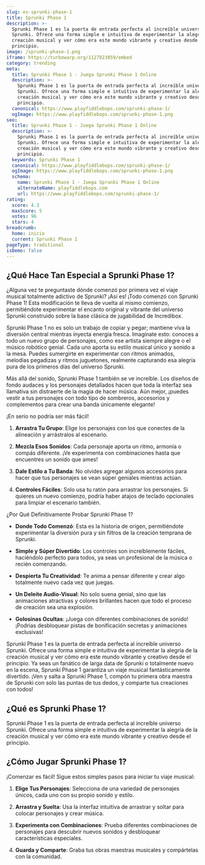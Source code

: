 ```yaml
---
slug: es-sprunki-phase-1
title: Sprunki Phase 1
description: >-
  Sprunki Phase 1 es la puerta de entrada perfecta al increíble universo
  Sprunki. Ofrece una forma simple e intuitiva de experimentar la alegría de la
  creación musical y ver cómo era este mundo vibrante y creativo desde el
  principio.
image: /sprunki-phase-1.png
iframe: https://turbowarp.org/1127823859/embed
category: trending
meta:
  title: Sprunki Phase 1 - Juega Sprunki Phase 1 Online
  description: >-
    Sprunki Phase 1 es la puerta de entrada perfecta al increíble universo
    Sprunki. Ofrece una forma simple e intuitiva de experimentar la alegría de la
    creación musical y ver cómo era este mundo vibrante y creativo desde el
    principio.
  canonical: https://www.playfiddlebops.com/sprunki-phase-1/
  ogImage: https://www.playfiddlebops.com/sprunki-phase-1.png
seo:
  title: Sprunki Phase 1 - Juega Sprunki Phase 1 Online
  description: >-
    Sprunki Phase 1 es la puerta de entrada perfecta al increíble universo
    Sprunki. Ofrece una forma simple e intuitiva de experimentar la alegría de la
    creación musical y ver cómo era este mundo vibrante y creativo desde el
    principio.
  keywords: Sprunki Phase 1
  canonical: https://www.playfiddlebops.com/sprunki-phase-1/
  ogImage: https://www.playfiddlebops.com/sprunki-phase-1.png
  schema:
    name: Sprunki Phase 1 - Juega Sprunki Phase 1 Online
    alternateName: playfiddlebops.com
    url: https://www.playfiddlebops.com/sprunki-phase-1/
rating:
  score: 4.3
  maxScore: 5
  votes: 96
  stars: 4
breadcrumb:
  home: inicio
  current: Sprunki Phase 1
pageType: traditional
isDemo: false
---
```


## ¿Qué Hace Tan Especial a Sprunki Phase 1?

¿Alguna vez te preguntaste dónde comenzó por primera vez el viaje musical totalmente adictivo de Sprunki? ¡Así es! ¡Todo comenzó con Sprunki Phase 1! Esta modificación te lleva de vuelta al mismo comienzo, permitiéndote experimentar el encanto original y vibrante del universo Sprunki construido sobre la base clásica de jugabilidad de Incredibox.

Sprunki Phase 1 no es solo un trabajo de copiar y pegar; mantiene viva la diversión central mientras inyecta energía fresca. Imagínate esto: conoces a todo un nuevo grupo de personajes, como ese artista siempre alegre o el músico robótico genial. Cada uno aporta su estilo musical único y sonido a la mesa. Puedes sumergirte en experimentar con ritmos animados, melodías pegadizas y ritmos juguetones, realmente capturando esa alegría pura de los primeros días del universo Sprunki.

Más allá del sonido, Sprunki Phase 1 también se ve increíble. Los diseños de fondo audaces y los personajes detallados hacen que toda la interfaz sea llamativa sin distraerte de la magia de hacer música. Aún mejor, ¡puedes vestir a tus personajes con todo tipo de sombreros, accesorios y complementos para crear una banda únicamente elegante!

¡En serio no podría ser más fácil!

1. **Arrastra Tu Grupo**: Elige los personajes con los que conectes de la alineación y arrástralos al escenario.

1. **Mezcla Esos Sonidos**: Cada personaje aporta un ritmo, armonía o compás diferente. ¡Ve experimenta con combinaciones hasta que encuentres un sonido que ames!

1. **Dale Estilo a Tu Banda**: No olvides agregar algunos accesorios para hacer que tus personajes se vean súper geniales mientras actúan.

1. **Controles Fáciles**: Solo usa tu ratón para arrastrar los personajes. Si quieres un nuevo comienzo, podría haber atajos de teclado opcionales para limpiar el escenario también.

¿Por Qué Definitivamente Probar Sprunki Phase 1?

- **Donde Todo Comenzó**: Esta es la historia de origen, permitiéndote experimentar la diversión pura y sin filtros de la creación temprana de Sprunki.

- **Simple y Súper Divertido**: Los controles son increíblemente fáciles, haciéndolo perfecto para todos, ya seas un profesional de la música o recién comenzando.

- **Despierta Tu Creatividad**: Te anima a pensar diferente y crear algo totalmente nuevo cada vez que juegas.

- **Un Deleite Audio-Visual**: No solo suena genial, sino que las animaciones atractivas y colores brillantes hacen que todo el proceso de creación sea una explosión.

- **Golosinas Ocultas**: ¡Juega con diferentes combinaciones de sonido! ¡Podrías desbloquear pistas de bonificación secretas y animaciones exclusivas!

Sprunki Phase 1 es la puerta de entrada perfecta al increíble universo Sprunki. Ofrece una forma simple e intuitiva de experimentar la alegría de la creación musical y ver cómo era este mundo vibrante y creativo desde el principio. Ya seas un fanático de larga data de Sprunki o totalmente nuevo en la escena, Sprunki Phase 1 garantiza un viaje musical fantásticamente divertido. ¡Ven y salta a Sprunki Phase 1, compón tu primera obra maestra de Sprunki con solo las puntas de tus dedos, y comparte tus creaciones con todos!

## ¿Qué es Sprunki Phase 1?

Sprunki Phase 1 es la puerta de entrada perfecta al increíble universo Sprunki. Ofrece una forma simple e intuitiva de experimentar la alegría de la creación musical y ver cómo era este mundo vibrante y creativo desde el principio.

## ¿Cómo Jugar Sprunki Phase 1?

¡Comenzar es fácil! Sigue estos simples pasos para iniciar tu viaje musical:

1. **Elige Tus Personajes**: Selecciona de una variedad de personajes únicos, cada uno con su propio sonido y estilo.

1. **Arrastra y Suelta**: Usa la interfaz intuitiva de arrastrar y soltar para colocar personajes y crear música.

1. **Experimenta con Combinaciones**: Prueba diferentes combinaciones de personajes para descubrir nuevos sonidos y desbloquear características especiales.

1. **Guarda y Comparte**: Graba tus obras maestras musicales y compártelas con la comunidad.
